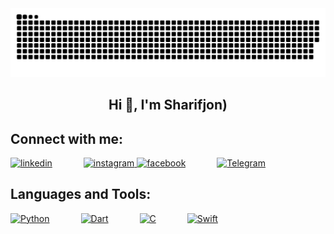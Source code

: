 <div>
  <img src="https://github.com/omadli/omadli/raw/master/output/github-contribution-grid-snake.svg" alt="snake"></center>
</div>
<h2 align="center">Hi 👋, I'm Sharifjon)</h2>


## Connect with me:
<p style="display: flex; align-items: center; gap: 50px;">
  <a href="https://www.linkedin.com/in/sharifjon-muminov-8772b12b4/" target="_blank">
    <img src="https://cdn3.iconfinder.com/data/icons/free-social-icons/67/linkedin_circle_color-512.png" alt="linkedin" width="40" height="40" />
  </a>
  
  <a href="https://www.instagram.com/sharifboy_muminov/" target="_blank">
    <img src="https://cdn4.iconfinder.com/data/icons/social-messaging-ui-color-shapes-2-free/128/social-instagram-new-circle-1024.png" alt="instagram" width="40" height="40 />
  </a>
  
  <a href="https://www.facebook.com/profile.php?id=100047941307329" target="_blank">
    <img src="https://upload.wikimedia.org/wikipedia/commons/6/6c/Facebook_Logo_2023.png" alt="facebook" width="40" height="40"/>
  </a>  

  <a href="https://t.me/sharifjon_muminov" target="_blank">
    <img src="https://upload.wikimedia.org/wikipedia/commons/thumb/8/82/Telegram_logo.svg/2048px-Telegram_logo.svg.png" alt="Telegram" width="40" height="40"/>
  </a>  
</p>


## Languages and Tools:
<p align="left">
<div style="display: flex; align-items: center; gap: 50px;">
  <a href="https://www.python.org/" target="_blank">
    <img src="https://img.icons8.com/color/48/000000/python.png" alt="Python" width="50" height="50" />
  </a>
  
  <a href="https://dart.dev/" target="_blank">
    <img src="https://upload.wikimedia.org/wikipedia/commons/thumb/9/91/Dart-logo-icon.svg/2048px-Dart-logo-icon.svg.png" alt="Dart" width="50" height="50" />
  </a>
  
  <a href="https://itproger.com/course/c-programming" target="_blank">
    <img src="https://cdn.icon-icons.com/icons2/2415/PNG/512/c_plain_logo_icon_146610.png" alt="C" width="50" height="50" />
  </a>
  
  <a href="https://developer.apple.com/swift/" target="_blank">
    <img src="https://cdn3d.iconscout.com/3d/free/thumb/free-swift-3d-icon-download-in-png-blend-fbx-gltf-file-formats--apple-logo-programming-language-ios-macos-coding-lang-pack-logos-icons-7578009.png" alt="Swift" width="50" height="50" />
  </a>    
</div>

 

</p>

